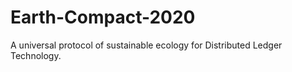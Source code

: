 # Earth-Compact-2020
A universal protocol of sustainable ecology for Distributed Ledger Technology.
